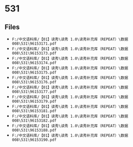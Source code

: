 # 531

## Files

- `F:/中文语料库/【01】读秀\读秀 1.0\读秀补充库（REPEAT）\数据008\531\96153171.pdf`
- `F:/中文语料库/【01】读秀\读秀 1.0\读秀补充库（REPEAT）\数据008\531\96153173.pdf`
- `F:/中文语料库/【01】读秀\读秀 1.0\读秀补充库（REPEAT）\数据008\531\96153174.pdf`
- `F:/中文语料库/【01】读秀\读秀 1.0\读秀补充库（REPEAT）\数据008\531\96153175.pdf`
- `F:/中文语料库/【01】读秀\读秀 1.0\读秀补充库（REPEAT）\数据008\531\96153176.pdf`
- `F:/中文语料库/【01】读秀\读秀 1.0\读秀补充库（REPEAT）\数据008\531\96153177.pdf`
- `F:/中文语料库/【01】读秀\读秀 1.0\读秀补充库（REPEAT）\数据008\531\96153179.pdf`
- `F:/中文语料库/【01】读秀\读秀 1.0\读秀补充库（REPEAT）\数据008\531\96153181.pdf`
- `F:/中文语料库/【01】读秀\读秀 1.0\读秀补充库（REPEAT）\数据008\531\96153182.pdf`
- `F:/中文语料库/【01】读秀\读秀 1.0\读秀补充库（REPEAT）\数据008\531\96153188.pdf`
- `F:/中文语料库/【01】读秀\读秀 1.0\读秀补充库（REPEAT）\数据008\531\96153190.pdf`
